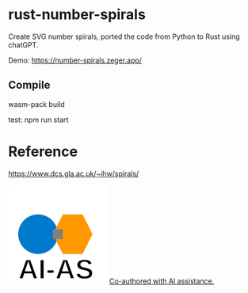 # rust-number-spirals

Create SVG number spirals, ported the code from Python to Rust using chatGPT.

Demo: https://number-spirals.zeger.app/

## Compile

wasm-pack build

test: npm run start

# Reference

https://www.dcs.gla.ac.uk/~jhw/spirals/



![AI-AS Logo](https://github.com/pondevelopment/ai-as/raw/main/ai-as.svg)
[Co-authored with AI assistance.](https://github.com/pondevelopment/ai-as/blob/main/README.md)
